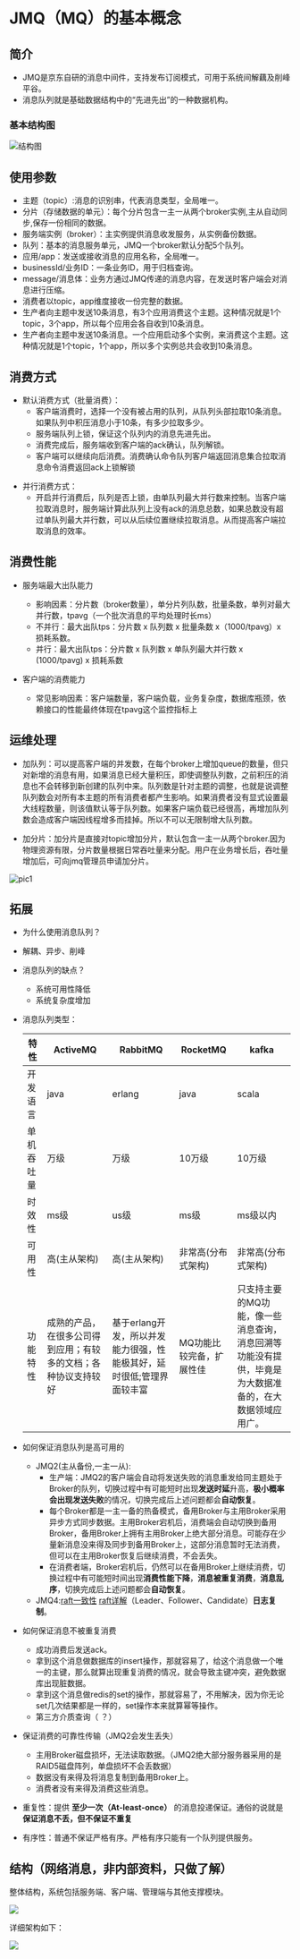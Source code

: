 # JMQ（MQ）的基本概念

## 简介

- JMQ是京东自研的消息中间件，支持发布订阅模式，可用于系统间解藕及削峰平谷。
- 消息队列就是基础数据结构中的“先进先出”的一种数据机构。

### 基本结构图

![结构图](pic/结构图.png)



## 使用参数

- 主题（topic）:消息的识别串，代表消息类型，全局唯一。
- 分片（存储数据的单元）：每个分片包含一主一从两个broker实例,主从自动同步,保存一份相同的数据。
- 服务端实例（broker）：主实例提供消息收发服务，从实例备份数据。
- 队列：基本的消息服务单元，JMQ一个broker默认分配5个队列。
- 应用/app：发送或接收消息的应用名称，全局唯一。
- businessId/业务ID：一条业务ID，用于归档查询。
- message/消息体：业务方通过JMQ传递的消息内容，在发送时客户端会对消息进行压缩。
- 消费者以topic，app维度接收一份完整的数据。
- 生产者向主题中发送10条消息，有3个应用消费这个主题。这种情况就是1个topic，3个app，所以每个应用会各自收到10条消息。
- 生产者向主题中发送10条消息。一个应用启动多个实例，来消费这个主题。这种情况就是1个topic，1个app，所以多个实例总共会收到10条消息。

## 消费方式

* 默认消费方式（批量消费）：
  - 客户端消费时，选择一个没有被占用的队列，从队列头部拉取10条消息。如果队列中积压消息小于10条，有多少拉取多少。
  - 服务端队列上锁，保证这个队列内的消息先进先出。
  - 消费完成后，服务端收到客户端的ack确认，队列解锁。
  - 客户端可以继续向后消费。消费确认命令队列客户端返回消息集合拉取消息命令消费返回ack上锁解锁

- 并行消费方式：
  - 开启并行消费后，队列是否上锁，由单队列最大并行数来控制。当客户端拉取消息时，服务端计算此队列上没有ack的消息总数，如果总数没有超过单队列最大并行数，可以从后续位置继续拉取消息。从而提高客户端拉取消息的效率。

## 消费性能

- 服务端最大出队能力
  * 影响因素：分片数（broker数量），单分片列队数，批量条数，单列对最大并行数，tpavg（一个批次消息的平均处理时长ms）
  * 不并行：最大出队tps：分片数 x 队列数 x 批量条数 x（1000/tpavg）x 损耗系数。
  * 并行：最大出队tps：分片数 x 队列数 x 单队列最大并行数 x (1000/tpavg) x 损耗系数

- 客户端的消费能力
  * 常见影响因素：客户端数量，客户端负载，业务复杂度，数据库瓶颈，依赖接口的性能最终体现在tpavg这个监控指标上

## 运维处理

- 加队列：可以提高客户端的并发数，在每个broker上增加queue的数量，但只对新增的消息有用，如果消息已经大量积压，即使调整队列数，之前积压的消息也不会转移到新创建的队列中来。队列数是针对主题的调整，也就是说调整队列数会对所有本主题的所有消费者都产生影响。如果消费者没有显式设置最大线程数量，则该值默认等于队列数。如果客户端负载已经很高，再增加队列数会造成客户端因线程增多而挂掉。所以不可以无限制增大队列数。

- 加分片：加分片是直接对topic增加分片，默认包含一主一从两个broker.因为物理资源有限，分片数量根据日常吞吐量来分配。用户在业务增长后，吞吐量增加后，可向jmq管理员申请加分片。

  

![pic1](pic/企业咚咚20200730164405.png)

## 拓展

- 为什么使用消息队列？
  
- 解耦、异步、削峰
  
- 消息队列的缺点？
  - 系统可用性降低
  - 系统复杂度增加

- 消息队列类型：

  | 特性       | ActiveMQ                                                     | RabbitMQ                                                     | RocketMQ                 | kafka                                                        |
  | ---------- | ------------------------------------------------------------ | ------------------------------------------------------------ | ------------------------ | ------------------------------------------------------------ |
  | 开发语言   | java                                                         | erlang                                                       | java                     | scala                                                        |
  | 单机吞吐量 | 万级                                                         | 万级                                                         | 10万级                   | 10万级                                                       |
  | 时效性     | ms级                                                         | us级                                                         | ms级                     | ms级以内                                                     |
  | 可用性     | 高(主从架构)                                                 | 高(主从架构)                                                 | 非常高(分布式架构)       | 非常高(分布式架构)                                           |
  | 功能特性   | 成熟的产品，在很多公司得到应用；有较多的文档；各种协议支持较好 | 基于erlang开发，所以并发能力很强，性能极其好，延时很低;管理界面较丰富 | MQ功能比较完备，扩展性佳 | 只支持主要的MQ功能，像一些消息查询，消息回溯等功能没有提供，毕竟是为大数据准备的，在大数据领域应用广。 |

- 如何保证消息队列是高可用的

  - JMQ2(主从备份,一主一从):
    - 生产端：JMQ2的客户端会自动将发送失败的消息重发给同主题处于Broker的队列，切换过程中有可能短时出现**发送时延**升高，**极小概率会出现发送失败**的情况，切换完成后上述问题都会**自动恢复**。
    - 每个Broker都是一主一备的热备模式，备用Broker与主用Broker采用异步方式同步数据。主用Broker宕机后，消费端会自动切换到备用Broker，备用Broker上拥有主用Broker上绝大部分消息。可能存在少量新消息没来得及同步到备用Broker上，这部分消息暂时无法消费，但可以在主用Broker恢复后继续消费，不会丢失。
    - 在消费者端，Broker宕机后，仍然可以在备用Broker上继续消费，切换过程中有可能短时间出现**消费性能下降**，**消息被重复消费**，**消息乱序**，切换完成后上述问题都会**自动恢复**。
  - JMQ4:[raft一致性](https://raft.github.io/) [raft详解](https://www.cnblogs.com/likehua/p/5845575.html)（Leader、Follower、Candidate）**日志复制**。

- 如何保证消息不被重复消费
  - 成功消费后发送ack。
  - 拿到这个消息做数据库的insert操作，那就容易了，给这个消息做一个唯一的主键，那么就算出现重复消费的情况，就会导致主键冲突，避免数据库出现脏数据。
  - 拿到这个消息做redis的set的操作，那就容易了，不用解决，因为你无论set几次结果都是一样的，set操作本来就算幂等操作。
  - 第三方介质查询（ ？）

- 保证消费的可靠性传输（JMQ2会发生丢失）
  - 主用Broker磁盘损坏，无法读取数据。（JMQ2绝大部分服务器采用的是RAID5磁盘阵列，单盘损坏不会丢数据）
  - 数据没有来得及将消息复制到备用Broker上。
  - 消费者没有来得及消费这些消息。

- 重复性：提供 **至少一次（At-least-once）** 的消息投递保证。通俗的说就是**保证消息不丢，但不保证不重复**
- 有序性：普通不保证严格有序。严格有序只能有一个队列提供服务。

## 结构（网络消息，非内部资料，只做了解）

整体结构，系统包括服务端、客户端、管理端与其他支撑模块。

![](pic/2f6615760d134464a1321497b7925897_th.jpeg)

详细架构如下：

![](pic/9a5c4783-c8cc-3903-8a67-ad9aafd90878.png)

